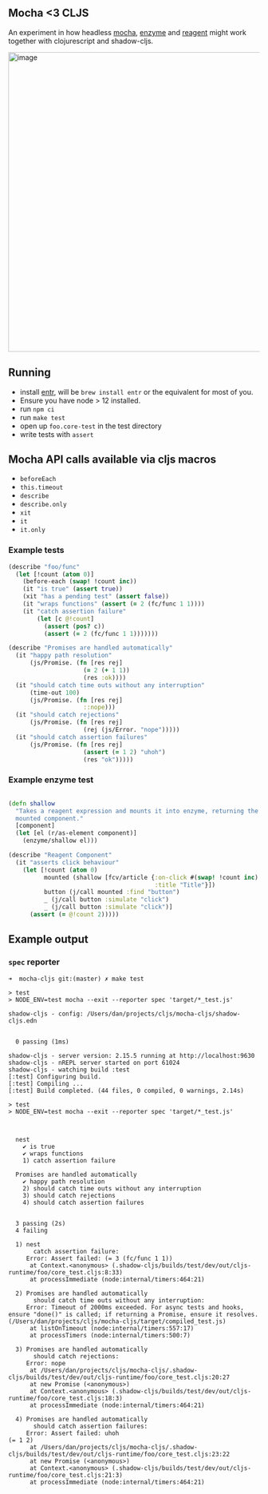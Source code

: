 ## Mocha <3 CLJS

An experiment in how headless [mocha](https://mochajs.org), [enzyme](https://github.com/enzymejs/enzyme) and [reagent](http://reagent-project.github.io) might work together with clojurescript and shadow-cljs.

<img width="600" alt="image" src="https://user-images.githubusercontent.com/201036/130189484-b3748bc8-b913-4a3d-8efc-aeb933ad29ab.png">

## Running

- install [entr](http://eradman.com/entrproject/), will be `brew install entr` or the equivalent for most of you.
- Ensure you have node > 12 installed.
- run `npm ci`
- run `make test`
- open up `foo.core-test` in the test directory
- write tests with `assert`

## Mocha API calls available via cljs macros

- `beforeEach`
- `this.timeout`
- `describe`
- `describe.only`
- `xit`
- `it`
- `it.only`

### Example tests
```clj
(describe "foo/func"
  (let [!count (atom 0)]
    (before-each (swap! !count inc))
    (it "is true" (assert true))
    (xit "has a pending test" (assert false))
    (it "wraps functions" (assert (= 2 (fc/func 1 1))))
    (it "catch assertion failure"
        (let [c @!count]
          (assert (pos? c))
          (assert (= 2 (fc/func 1 1)))))))

(describe "Promises are handled automatically"
  (it "happy path resolution"
      (js/Promise. (fn [res rej]
                     (= 2 (+ 1 1))
                     (res :ok))))
  (it "should catch time outs without any interruption"
      (time-out 100)
      (js/Promise. (fn [res rej]
                     ::nope)))
  (it "should catch rejections"
      (js/Promise. (fn [res rej]
                     (rej (js/Error. "nope")))))
  (it "should catch assertion failures"
      (js/Promise. (fn [res rej]
                     (assert (= 1 2) "uhoh")
                     (res "ok")))))
```

### Example enzyme test
```clj

(defn shallow
  "Takes a reagent expression and mounts it into enzyme, returning the
  mounted component."
  [component]
  (let [el (r/as-element component)]
    (enzyme/shallow el)))

(describe "Reagent Component"
  (it "asserts click behaviour"
    (let [!count (atom 0)
          mounted (shallow [fcv/article {:on-click #(swap! !count inc)
                                         :title "Title"}])
          button (j/call mounted :find "button")
          _ (j/call button :simulate "click")
          _ (j/call button :simulate "click")]
      (assert (= @!count 2)))))
```

## Example output

### `spec` reporter

```
➜  mocha-cljs git:(master) ✗ make test

> test
> NODE_ENV=test mocha --exit --reporter spec 'target/*_test.js'

shadow-cljs - config: /Users/dan/projects/cljs/mocha-cljs/shadow-cljs.edn


  0 passing (1ms)

shadow-cljs - server version: 2.15.5 running at http://localhost:9630
shadow-cljs - nREPL server started on port 61024
shadow-cljs - watching build :test
[:test] Configuring build.
[:test] Compiling ...
[:test] Build completed. (44 files, 0 compiled, 0 warnings, 2.14s)

> test
> NODE_ENV=test mocha --exit --reporter spec 'target/*_test.js'



  nest
    ✔ is true
    ✔ wraps functions
    1) catch assertion failure

  Promises are handled automatically
    ✔ happy path resolution
    2) should catch time outs without any interruption
    3) should catch rejections
    4) should catch assertion failures


  3 passing (2s)
  4 failing

  1) nest
       catch assertion failure:
     Error: Assert failed: (= 3 (fc/func 1 1))
      at Context.<anonymous> (.shadow-cljs/builds/test/dev/out/cljs-runtime/foo/core_test.cljs:8:33)
      at processImmediate (node:internal/timers:464:21)

  2) Promises are handled automatically
       should catch time outs without any interruption:
     Error: Timeout of 2000ms exceeded. For async tests and hooks, ensure "done()" is called; if returning a Promise, ensure it resolves. (/Users/dan/projects/cljs/mocha-cljs/target/compiled_test.js)
      at listOnTimeout (node:internal/timers:557:17)
      at processTimers (node:internal/timers:500:7)

  3) Promises are handled automatically
       should catch rejections:
     Error: nope
      at /Users/dan/projects/cljs/mocha-cljs/.shadow-cljs/builds/test/dev/out/cljs-runtime/foo/core_test.cljs:20:27
      at new Promise (<anonymous>)
      at Context.<anonymous> (.shadow-cljs/builds/test/dev/out/cljs-runtime/foo/core_test.cljs:18:3)
      at processImmediate (node:internal/timers:464:21)

  4) Promises are handled automatically
       should catch assertion failures:
     Error: Assert failed: uhoh
(= 1 2)
      at /Users/dan/projects/cljs/mocha-cljs/.shadow-cljs/builds/test/dev/out/cljs-runtime/foo/core_test.cljs:23:22
      at new Promise (<anonymous>)
      at Context.<anonymous> (.shadow-cljs/builds/test/dev/out/cljs-runtime/foo/core_test.cljs:21:3)
      at processImmediate (node:internal/timers:464:21)

```
